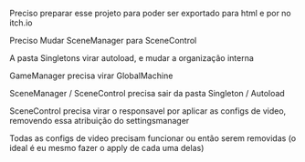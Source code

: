 Preciso preparar esse projeto para poder ser exportado para html e por no itch.io

Preciso Mudar SceneManager para SceneControl

A pasta Singletons virar autoload, e mudar a organização interna

GameManager precisa virar GlobalMachine

SceneManager / SceneControl precisa sair da pasta Singleton / Autoload

SceneControl precisa virar o responsavel por aplicar as configs de video, removendo essa atribuição do settingsmanager

Todas as configs de video precisam funcionar ou então serem removidas (o ideal é eu mesmo fazer o apply de cada uma delas)
